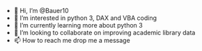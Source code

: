 - 👋 Hi, I’m @Bauer10
- 👀 I’m interested in python 3, DAX and VBA coding
- 🌱 I’m currently learning more about python 3
- 💞️ I’m looking to collaborate on improving academic library data
- 📫 How to reach me drop me a message 

<!---
Bauer10/Bauer10 is a ✨ special ✨ repository because its `README.md` (this file) appears on your GitHub profile.
You can click the Preview link to take a look at your changes.
--->

